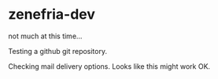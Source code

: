 # zenefria-dev
not much at this time...

Testing a github git repository.

Checking mail delivery options.
Looks like this might work OK.
